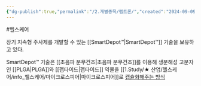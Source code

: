 ```yaml
---
{"dg-publish":true,"permalink":"/2.개별종목/펩트론/","created":"2024-09-09T11:25:39.624+09:00","updated":"2025-06-03T20:06:02.318+09:00"}
---
```


#헬스케어 


장기 지속형 주사제를 개발할 수 있는 [[SmartDepot™\|SmartDepot™]] 기술을 보유하고 있다.

SmartDepot™ 기술은 [[초음파 분무건조\|초음파 분무건조]]를 이용해 생분해성 고분자인 [[PLGA\|PLGA]]와 [[펩타이드\|펩타이드]] 약물을 [[1.Study/★ 산업/헬스케어/info_헬스케어/마이크로스피어\|마이크로스피어]]로 [캡슐화해주는 방식](9.9_모두가%20기다린%20마법의%20약.pdf#page=29&selection=41,0,89,2&color=yellow)